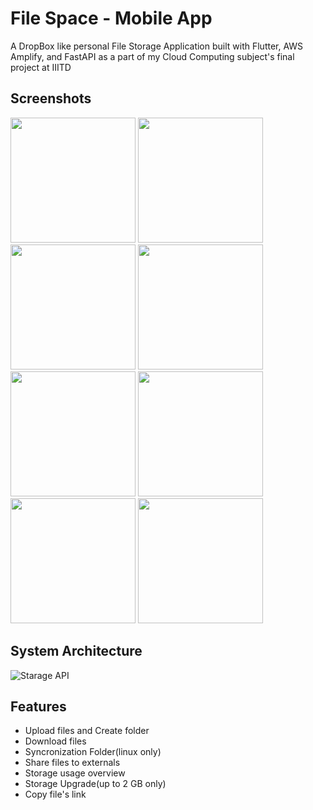 
# File Space - Mobile App

A DropBox like personal File Storage Application built with Flutter, AWS Amplify, and FastAPI as a part of my Cloud Computing subject's final project at IIITD

## Screenshots
<p float="right">
  <img src="https://user-images.githubusercontent.com/42675180/209075774-ca61bdeb-0238-4d67-9eb2-cae23653a0fe.jpeg" width="200"/>
  <img src="https://user-images.githubusercontent.com/42675180/209075800-54bc3696-e4a8-429e-8020-c46d7cc0d5fd.jpeg" width="200"/>
  <img src="https://user-images.githubusercontent.com/42675180/209074917-00d98dd1-d677-4b16-b8cb-e45e634b57be.jpeg" width="200"/>
  <img src="https://user-images.githubusercontent.com/42675180/209076847-8fc17145-a3db-4f1d-8dc0-fff1c13b3afd.jpeg" width="200"/>
  <img src="https://user-images.githubusercontent.com/42675180/209074870-b326a17e-6265-48fb-b982-71954137f1cb.jpeg" width="200"/>
  <img src="https://user-images.githubusercontent.com/42675180/209074887-daf11660-0d0a-4183-be4e-527b7d20a980.jpeg"  width="200"/>
  <img src="https://user-images.githubusercontent.com/42675180/209074857-73c233dd-8379-452f-9b3e-4f8212ae848a.jpeg" width="200"/>
  <img src="https://user-images.githubusercontent.com/42675180/209074830-67632ea3-e81b-4464-965c-98c24c38636d.jpeg" width="200" />
</p>



## System Architecture

![Starage API](https://user-images.githubusercontent.com/42675180/208769751-006941f7-8449-4a42-929a-bdf1f637203c.jpg)

## Features

- Upload files and Create folder
- Download files
- Syncronization Folder(linux only)
- Share files to externals
- Storage usage overview
- Storage Upgrade(up to 2 GB only)
- Copy file's link
